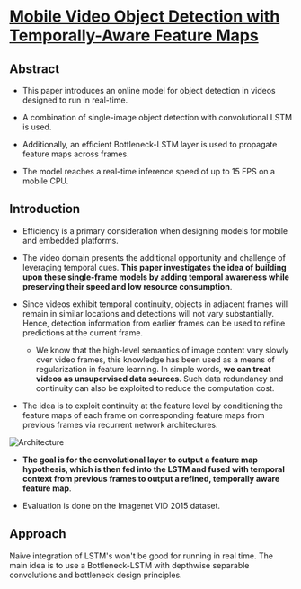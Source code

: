 # [Mobile Video Object Detection with Temporally-Aware Feature Maps](https://arxiv.org/abs/1711.06368)

## Abstract

- This paper introduces an online model for object detection in videos designed to run in real-time.

- A combination of single-image object detection with convolutional LSTM is used.

- Additionally, an efficient Bottleneck-LSTM layer is used to propagate feature maps across frames.

- The model reaches a real-time inference speed of up to 15 FPS on a mobile CPU.

## Introduction

- Efficiency is a primary consideration when designing models for mobile and embedded platforms.

- The video domain presents the additional opportunity and challenge of leveraging temporal cues. **This paper investigates the idea of building upon these single-frame models by adding temporal awareness while preserving their speed and low resource consumption**.

- Since videos exhibit temporal continuity, objects in adjacent frames will remain in similar locations and detections will not vary substantially. Hence, detection information from earlier frames can be used to refine predictions at the current frame.

  - We know that the high-level semantics of image content vary slowly over video frames, this knowledge has been used as a means of regularization in feature learning. In simple words, **we can treat videos as unsupervised data sources**. Such data redundancy and continuity can also be exploited to reduce the computation cost.

- The idea is to exploit continuity at the feature level by conditioning the feature maps of each frame on corresponding feature maps from previous frames via recurrent network architectures.

![Architecture](_includes/mVOD1.png)

- **The goal is for the convolutional layer to output a feature map hypothesis, which is then fed into the LSTM and fused with temporal context from previous frames to output a refined, temporally aware feature map**.

- Evaluation is done on the Imagenet VID 2015 dataset.

## Approach

Naive integration of LSTM's won't be good for running in real time. The main idea is to use a Bottleneck-LSTM with depthwise separable convolutions and bottleneck design principles.

###

